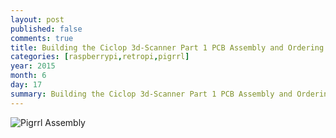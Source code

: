 ```yaml
---
layout: post
published: false
comments: true
title: Building the Ciclop 3d-Scanner Part 1 PCB Assembly and Ordering Parts
categories: [raspberrypi,retropi,pigrrl]
year: 2015
month: 6
day: 17
summary: Building the Ciclop 3d-Scanner Part 1 PCB Assembly and Ordering Parts
---
```

<img alt="Pigrrl Assembly" src="http://garthvh.com/assets/img/ciclop/ciclop_pattern_holder.jpg" class="img-responsive img-rounded" />
